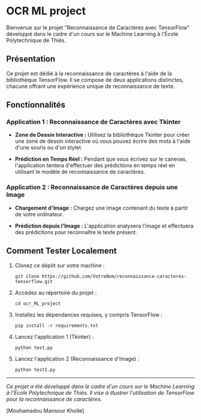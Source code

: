 # OCR ML project

Bienvenue sur le projet "Reconnaissance de Caractères avec TensorFlow" développé dans le cadre d'un cours sur le Machine Learning à l'École Polytechnique de Thiès.

## Présentation

Ce projet est dédié à la reconnaissance de caractères à l'aide de la bibliothèque TensorFlow. Il se compose de deux applications distinctes, chacune offrant une expérience unique de reconnaissance de texte.

## Fonctionnalités

### Application 1 : Reconnaissance de Caractères avec Tkinter

- **Zone de Dessin Interactive :** Utilisez la bibliothèque Tkinter pour créer une zone de dessin interactive où vous pouvez écrire des mots à l'aide d'une souris ou d'un stylet.

- **Prédiction en Temps Réel :** Pendant que vous écrivez sur le canevas, l'application tentera d'effectuer des prédictions en temps réel en utilisant le modèle de reconnaissance de caractères.

### Application 2 : Reconnaissance de Caractères depuis une Image

- **Chargement d'Image :** Chargez une image contenant du texte à partir de votre ordinateur.

- **Prédiction depuis l'Image :** L'application analysera l'image et effectuera des prédictions pour reconnaître le texte présent.

## Comment Tester Localement

1. Clonez ce dépôt sur votre machine :

   ```
   git clone https://github.com/VotreNom/reconnaissance-caracteres-tensorflow.git
   ```

2. Accédez au répertoire du projet :

   ```
   cd ocr_ML_project
   ```

3. Installez les dépendances requises, y compris TensorFlow :

   ```
   pip install -r requirements.txt
   ```

4. Lancez l'application 1 (Tkinter) :

   ```
   python test.py
   ```

5. Lancez l'application 2 (Reconnaissance d'Image) :

   ```
   python test1.py
   ```


---

*Ce projet a été développé dans le cadre d'un cours sur le Machine Learning à l'École Polytechnique de Thiès. Il vise à illustrer l'utilisation de TensorFlow pour la reconnaissance de caractères.*

[Mouhamadou Mansour Kholle]
